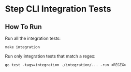 # Step CLI Integration Tests

## How To Run

Run all the integration tests:
```
make integration
```

Run only integration tests that match a regex:
```
go test -tags=integration ./integration/... -run <REGEX>
```
